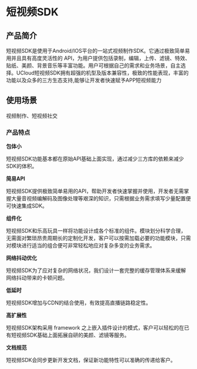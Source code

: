 

# 短视频SDK



## 产品简介

短视频SDK是使用于Android/IOS平台的一站式视频制作SDK。它通过极致简单易用并且具有高度灵活性的
API，为用户提供包括录制，编辑，上传、滤镜、特效、贴纸、美颜、背景音乐等丰富功能。用户可根据自己的需求和业务场景，自主选择。UCloud短视频SDK拥有超强的机型及版本兼容性，极致的性能表现，丰富的功能以及众多的三方生态支持,能够让开发者快速赋予APP短视频能力

## 使用场景

视频制作、短视频社交

### 产品特点

**包体小**

短视频SDK功能基本都在原始API基础上面实现，通过减少三方库的依赖来减少SDK的体积。

**简易API**

短视频SDK提供极致简单易用的API，帮助开发者快速掌握并使用，开发者无需掌握大量音视频编解码及图像处理等艰深的知识，只需根据业务需求填写少量配置便可快速集成SDK。

**组件化**

短视频SDK和乐高玩具一样将功能设计成各个标准的组件。模块划分科学合理，无需面对繁琐昂贵周期长的定制化开发，客户可以按需加载必要的功能模块，只需对模块进行适当的组合便可非常轻松地应对复杂多变的业务需求。

**网络抖动优化**

短视频SDK为了应对复杂的网络状况，我们设计一套完整的缓存管理体系来缓解网络抖动带来的卡顿问题。

**低延时**

短视频SDK增加与CDN的结合使用，有效提高直播链路稳定性。

**高扩展性**

短视频SDK架构采用 framework 之上嵌入插件设计的模式，客户可以轻松的在已有短视频SDK基础上面拓展自研的美颜、滤镜等服务。

**文档规范**

短视频SDK会同步更新开发文档，保证新功能特性可以准确的传递给客户。
